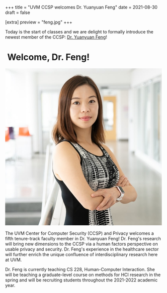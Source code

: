 +++
title = "UVM CCSP welcomes Dr. Yuanyuan Feng"
date = 2021-08-30
draft = false

[extra]
preview = "feng.jpg"
+++

Today is the start of classes and we are delight to formally introduce the newest member of the CCSP: [Dr. Yuanyuan Feng](https://uvm.edu/~feng)!

<!-- more -->

# &nbsp;Welcome, Dr. Feng!

![Dr. Yuanyuan Feng (冯园媛)](feng.jpg) 

The UVM Center for Computer Security (CCSP) and Privacy welcomes a fifth tenure-track faculty member in Dr. Yuanyuan Feng! Dr. Feng's research will bring new dimensions to the CCSP via a human factors perspective on usable privacy and security. Dr. Feng's experience in the healthcare sector will further enrich the unique confluence of interdisciplinary research here at UVM. 

Dr. Feng is currently teaching CS 228, Human-Computer Interaction. She will be teaching a graduate-level course on methods for HCI research in the spring and will be recruiting students throughout the 2021-2022 academic year. 